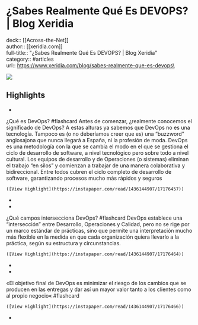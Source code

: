 # ¿Sabes Realmente Qué Es DEVOPS? | Blog Xeridia

deck:: [[Across-the-Net]]\
author:: [[xeridia.com]]\
full-title:: "¿Sabes Realmente Qué Es DEVOPS? | Blog Xeridia"\
category:: #articles\
url:: https://www.xeridia.com/blog/sabes-realmente-que-es-devops\

![](https://readwise-assets.s3.amazonaws.com/static/images/article0.00998d930354.png)

## Highlights
- 
 ¿Qué es DevOps? #flashcard 
    Antes de comenzar, ¿realmente conocemos el significado de DevOps? A estas alturas ya sabemos que DevOps no es una tecnología. Tampoco es (o no deberíamos creer que es) una “buzzword” anglosajona que nunca llegará a España, ni la profesión de moda.
     DevOps es una metodología con la que se cambia el modo en el que se gestiona el ciclo de desarrollo de software, a nivel tecnológico pero sobre todo a nivel cultural. Los equipos de desarrollo y de Operaciones (o sistemas) eliminan el trabajo “en silos” y comienzan a trabajar de una manera colaborativa y bidireccional. Entre todos cubren el ciclo completo de desarrollo de software, garantizando procesos mucho más rápidos y seguros

    ([View Highlight](https://instapaper.com/read/1436144907/17176457))
-
- 
 ¿Qué campos intersecciona DevOps? #flashcard 
    DevOps establece una “intersección” entre Desarrollo, Operaciones y Calidad, pero no se rige por un marco estándar de prácticas, sino que permite una interpretación mucho más flexible en la medida en que cada organización quiera llevarlo a la práctica, según su estructura y circunstancias.

    ([View Highlight](https://instapaper.com/read/1436144907/17176464))
-
- 

«El objetivo final de DevOps es minimizar el riesgo de los cambios que se producen en las entregas y dar así un mayor valor tanto a los clientes como al propio negocio« #flashcard 


    ([View Highlight](https://instapaper.com/read/1436144907/17176466))
-
